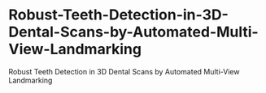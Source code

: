# Robust-Teeth-Detection-in-3D-Dental-Scans-by-Automated-Multi-View-Landmarking
Robust Teeth Detection in 3D Dental Scans by Automated Multi-View Landmarking
